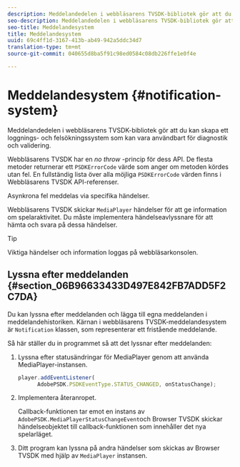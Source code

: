 ```yaml
---
description: Meddelandedelen i webbläsarens TVSDK-bibliotek gör att du kan skapa ett loggnings- och felsökningssystem som kan vara användbart för diagnostik och validering.
seo-description: Meddelandedelen i webbläsarens TVSDK-bibliotek gör att du kan skapa ett loggnings- och felsökningssystem som kan vara användbart för diagnostik och validering.
seo-title: Meddelandesystem
title: Meddelandesystem
uuid: 69c4ff1d-3167-413b-ab49-942a5ddc34d7
translation-type: tm+mt
source-git-commit: 040655d8ba5f91c98ed0584c08db226ffe1e0f4e

---
```



# Meddelandesystem {#notification-system}

Meddelandedelen i webbläsarens TVSDK-bibliotek gör att du kan skapa ett loggnings- och felsökningssystem som kan vara användbart för diagnostik och validering.

<!--<a id="section_EC5DBE8DDA434B70A01FA2F3EF4618BD"></a>-->

Webbläsarens TVSDK har en *no throw* -princip för dess API. De flesta metoder returnerar ett `PSDKErrorCode` värde som anger om metoden kördes utan fel. En fullständig lista över alla möjliga `PSDKErrorCode` värden finns i Webbläsarens TVSDK API-referenser.

Asynkrona fel meddelas via specifika händelser.

Webbläsarens TVSDK skickar `MediaPlayer` händelser för att ge information om spelaraktivitet. Du måste implementera händelseavlyssnare för att hämta och svara på dessa händelser.

>[!TIP]
>
>Viktiga händelser och information loggas på webbläsarkonsolen.

## Lyssna efter meddelanden {#section_06B96633433D497E842FB7ADD5F2C7DA}

Du kan lyssna efter meddelanden och lägga till egna meddelanden i meddelandehistoriken. Kärnan i webbläsarens TVSDK-meddelandesystem är `Notification` klassen, som representerar ett fristående meddelande.

Så här ställer du in programmet så att det lyssnar efter meddelanden:

1. Lyssna efter statusändringar för MediaPlayer genom att använda MediaPlayer-instansen.

   ```js
   player.addEventListener( 
         AdobePSDK.PSDKEventType.STATUS_CHANGED, onStatusChange);
   ```

1. Implementera återanropet.

   Callback-funktionen tar emot en instans av `AdobePSDK.MediaPlayerStatusChangeEvent`och Browser TVSDK skickar händelseobjektet till callback-funktionen som innehåller det nya spelarläget.
1. Ditt program kan lyssna på andra händelser som skickas av Browser TVSDK med hjälp av `MediaPlayer` instansen.

